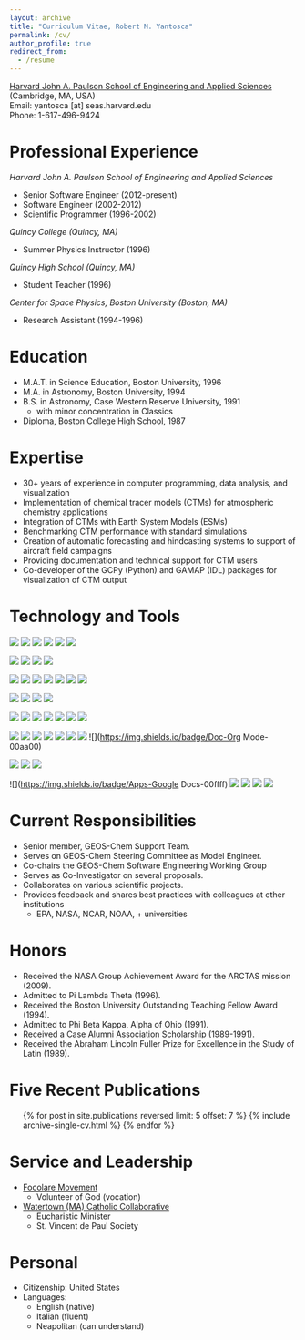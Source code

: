 ```yaml
---
layout: archive
title: "Curriculum Vitae, Robert M. Yantosca"
permalink: /cv/
author_profile: true
redirect_from:
  - /resume
---
```


[Harvard John A. Paulson School of Engineering and Applied Sciences](http://seas.harvard.edu/) (Cambridge, MA, USA)<br />Email: yantosca [at] seas.harvard.edu<br />Phone: 1-617-496-9424

# Professional Experience

_Harvard John A. Paulson School of Engineering and Applied Sciences_

* Senior Software Engineer (2012-present)
* Software Engineer (2002-2012)
* Scientific Programmer (1996-2002)

_Quincy College (Quincy, MA)_

* Summer Physics Instructor (1996)

_Quincy High School (Quincy, MA)_

* Student Teacher (1996)

_Center for Space Physics, Boston University (Boston, MA)_

* Research Assistant (1994-1996)

# Education
* M.A.T. in Science Education, Boston University, 1996
* M.A. in Astronomy, Boston University, 1994
* B.S. in Astronomy, Case Western Reserve University, 1991
  * with minor concentration in Classics
* Diploma, Boston College High School, 1987

# Expertise
* 30+ years of experience in computer programming, data analysis, and visualization
* Implementation of chemical tracer models (CTMs) for atmospheric chemistry applications
* Integration of CTMs with Earth System Models (ESMs)
* Benchmarking CTM performance with standard simulations
* Creation of automatic forecasting and hindcasting systems to support of aircraft field campaigns
* Providing documentation and technical support for CTM users
* Co-developer of the GCPy (Python) and GAMAP (IDL) packages for visualization of CTM output
	
# Technology and Tools

![](https://img.shields.io/badge/OS-Linux-informational?style=flat&logo=Linux&logoColor=white&color=0000ff)
![](https://img.shields.io/badge/Shell-bash-0000ff)
![](https://img.shields.io/badge/Shell-csh-0000ff)
![](https://img.shields.io/badge/Shell-sh-0000ff)
![](https://img.shields.io/badge/OS-MacOS-informational?style=flat&logo=macos&logoColor=white&color=0000ff)
![](https://img.shields.io/badge/OS-Windows-informational?style=flat&logo=windows&logoColor=white&color=0000ff)

![](https://img.shields.io/badge/Scheduler-Slurm-ccffff)
![](https://img.shields.io/badge/Scheduler-PBS-ccffff)
![](https://img.shields.io/badge/Scheduler-LSF-ccffff)
![](https://img.shields.io/badge/Scheduler-GridEngine-ccffff)

![](https://img.shields.io/badge/Code-Fortran-informational?style=flat&logo=fortran&logoColor=white&color=ffff00)
![](https://img.shields.io/badge/Code-C-informational?style=flat&logo=C&logoColor=white&color=ffff00)
![](https://img.shields.io/badge/Code-Python-informational?style=flat&logo=python&logoColor=white&color=ffff00)
![](https://img.shields.io/badge/Code-Perl-informational?style=flat&logo=perl&logoColor=white&color=ffff00)
![](https://img.shields.io/badge/Code-Make-informational?style=flat&logo=cmake&logoColor=white&color=ffff00)
![](https://img.shields.io/badge/Code-Lisp-ffff00)
![](https://img.shields.io/badge/Code-JavaScript-ffff00)

![](https://img.shields.io/badge/Web-HTML-ff0000)
![](https://img.shields.io/badge/Web-CSS-ff0000)
![](https://img.shields.io/badge/Web-Jekyll-ff0000)
![](https://img.shields.io/badge/Web-DreamWeaver-ff0000)

![](https://img.shields.io/badge/Tools-Git-00ffff)
![](https://img.shields.io/badge/Tools-Github-00ffff)
![](https://img.shields.io/badge/Tools-gdb-00ffff)
![](https://img.shields.io/badge/Tools-cgdb-00ffff)
![](https://img.shields.io/badge/Tools-nco-00ffff)
![](https://img.shields.io/badge/Tools-cdo-00ffff)
![](https://img.shields.io/badge/Tools-TAU-00ffff)

![](https://img.shields.io/badge/Doc-Sphinx-00aa00)
![](https://img.shields.io/badge/Doc-ReadTheDocs-00aa00)
![](https://img.shields.io/badge/Doc-ReST-00aa00)
![](https://img.shields.io/badge/Doc-MarkDown-00aa00)
![](https://img.shields.io/badge/Doc-MediaWiki-00aa00)
![](https://img.shields.io/badge/Doc-DocuWiki-00aa00)
![](https://img.shields.io/badge/Doc-pydoc-00aa00)
![](https://img.shields.io/badge/Doc-Org Mode-00aa00)

![](https://img.shields.io/badge/Editor-Emacs-ff00ff)
![](https://img.shields.io/badge/Editor-nano-ff00ff)
![](https://img.shields.io/badge/Editor-Notepad++-ff00ff)

![](https://img.shields.io/badge/Apps-Google Docs-00ffff)
![](https://img.shields.io/badge/Apps-Word-00ffff)
![](https://img.shields.io/badge/Apps-Excel-00ffff)
![](https://img.shields.io/badge/Apps-PowerPoint-00ffff)
![](https://img.shields.io/badge/Apps-Outlook-00ffff)

# Current Responsibilities
* Senior member, GEOS-Chem Support Team.
* Serves on GEOS-Chem Steering Committee as Model Engineer.
* Co-chairs the GEOS-Chem Software Engineering Working Group
* Serves as Co-Investigator on several proposals.
* Collaborates on various scientific projects.
* Provides feedback and shares best practices with colleagues at other institutions
  * EPA, NASA, NCAR, NOAA, + universities

# Honors
* Received the NASA Group Achievement Award for the ARCTAS mission (2009).
* Admitted to Pi Lambda Theta (1996).
* Received the Boston University Outstanding Teaching Fellow Award (1994).
* Admitted to Phi Beta Kappa, Alpha of Ohio (1991).
* Received a Case Alumni Association Scholarship (1989-1991).
*  Received the Abraham Lincoln Fuller Prize for Excellence in the Study of Latin (1989).

# Five Recent Publications
  <ul>{% for post in site.publications reversed limit: 5 offset: 7 %}
    {% include archive-single-cv.html %}
  {% endfor %}</ul>
  
# Service and Leadership
* [Focolare Movement](https://focolare.us)
  * Volunteer of God (vocation)
* [Watertown (MA) Catholic Collaborative](https://stpatswatertown.org/)
  * Eucharistic Minister
  * St. Vincent de Paul Society

# Personal
* Citizenship: United States
* Languages: 
  * English (native) 
  * Italian (fluent) 
  * Neapolitan (can understand)
